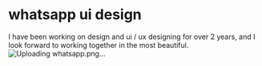 # whatsapp ui design
I have been working on design and ui / ux designing for over 2 years, and I look forward to working together in the most beautiful.
![Uploading whatsapp.png…]()
